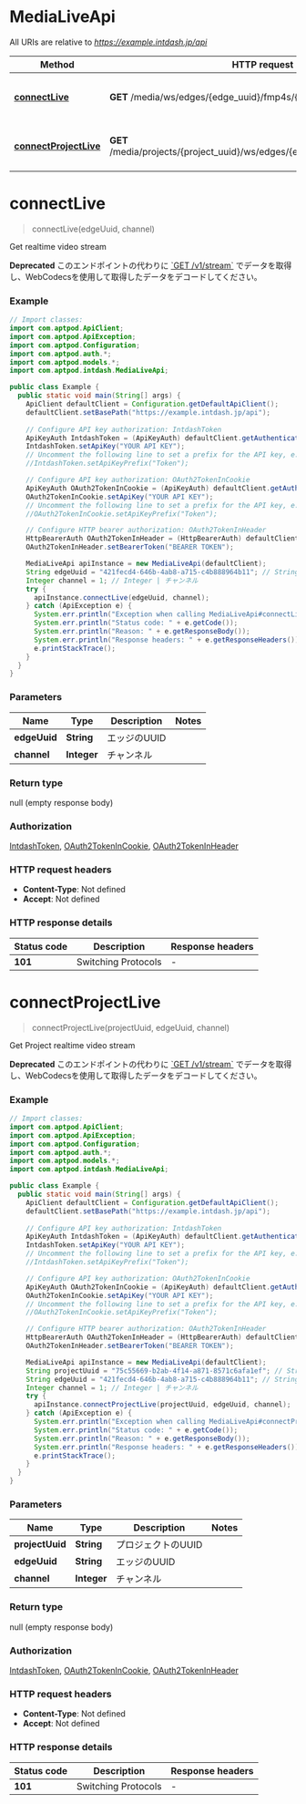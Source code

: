 # MediaLiveApi

All URIs are relative to *https://example.intdash.jp/api*

| Method | HTTP request | Description |
|------------- | ------------- | -------------|
| [**connectLive**](MediaLiveApi.md#connectLive) | **GET** /media/ws/edges/{edge_uuid}/fmp4s/{channel} | Get realtime video stream |
| [**connectProjectLive**](MediaLiveApi.md#connectProjectLive) | **GET** /media/projects/{project_uuid}/ws/edges/{edge_uuid}/fmp4s/{channel} | Get Project realtime video stream |


<a id="connectLive"></a>
# **connectLive**
> connectLive(edgeUuid, channel)

Get realtime video stream

**Deprecated** このエンドポイントの代わりに [&#x60;GET /v1/stream&#x60;](#operation/Stream) でデータを取得し、WebCodecsを使用して取得したデータをデコードしてください。

### Example
```java
// Import classes:
import com.aptpod.ApiClient;
import com.aptpod.ApiException;
import com.aptpod.Configuration;
import com.aptpod.auth.*;
import com.aptpod.models.*;
import com.aptpod.intdash.MediaLiveApi;

public class Example {
  public static void main(String[] args) {
    ApiClient defaultClient = Configuration.getDefaultApiClient();
    defaultClient.setBasePath("https://example.intdash.jp/api");
    
    // Configure API key authorization: IntdashToken
    ApiKeyAuth IntdashToken = (ApiKeyAuth) defaultClient.getAuthentication("IntdashToken");
    IntdashToken.setApiKey("YOUR API KEY");
    // Uncomment the following line to set a prefix for the API key, e.g. "Token" (defaults to null)
    //IntdashToken.setApiKeyPrefix("Token");

    // Configure API key authorization: OAuth2TokenInCookie
    ApiKeyAuth OAuth2TokenInCookie = (ApiKeyAuth) defaultClient.getAuthentication("OAuth2TokenInCookie");
    OAuth2TokenInCookie.setApiKey("YOUR API KEY");
    // Uncomment the following line to set a prefix for the API key, e.g. "Token" (defaults to null)
    //OAuth2TokenInCookie.setApiKeyPrefix("Token");

    // Configure HTTP bearer authorization: OAuth2TokenInHeader
    HttpBearerAuth OAuth2TokenInHeader = (HttpBearerAuth) defaultClient.getAuthentication("OAuth2TokenInHeader");
    OAuth2TokenInHeader.setBearerToken("BEARER TOKEN");

    MediaLiveApi apiInstance = new MediaLiveApi(defaultClient);
    String edgeUuid = "421fecd4-646b-4ab8-a715-c4b888964b11"; // String | エッジのUUID
    Integer channel = 1; // Integer | チャンネル
    try {
      apiInstance.connectLive(edgeUuid, channel);
    } catch (ApiException e) {
      System.err.println("Exception when calling MediaLiveApi#connectLive");
      System.err.println("Status code: " + e.getCode());
      System.err.println("Reason: " + e.getResponseBody());
      System.err.println("Response headers: " + e.getResponseHeaders());
      e.printStackTrace();
    }
  }
}
```

### Parameters

| Name | Type | Description  | Notes |
|------------- | ------------- | ------------- | -------------|
| **edgeUuid** | **String**| エッジのUUID | |
| **channel** | **Integer**| チャンネル | |

### Return type

null (empty response body)

### Authorization

[IntdashToken](../README.md#IntdashToken), [OAuth2TokenInCookie](../README.md#OAuth2TokenInCookie), [OAuth2TokenInHeader](../README.md#OAuth2TokenInHeader)

### HTTP request headers

 - **Content-Type**: Not defined
 - **Accept**: Not defined

### HTTP response details
| Status code | Description | Response headers |
|-------------|-------------|------------------|
| **101** | Switching Protocols |  -  |

<a id="connectProjectLive"></a>
# **connectProjectLive**
> connectProjectLive(projectUuid, edgeUuid, channel)

Get Project realtime video stream

**Deprecated** このエンドポイントの代わりに [&#x60;GET /v1/stream&#x60;](#operation/Stream) でデータを取得し、WebCodecsを使用して取得したデータをデコードしてください。

### Example
```java
// Import classes:
import com.aptpod.ApiClient;
import com.aptpod.ApiException;
import com.aptpod.Configuration;
import com.aptpod.auth.*;
import com.aptpod.models.*;
import com.aptpod.intdash.MediaLiveApi;

public class Example {
  public static void main(String[] args) {
    ApiClient defaultClient = Configuration.getDefaultApiClient();
    defaultClient.setBasePath("https://example.intdash.jp/api");
    
    // Configure API key authorization: IntdashToken
    ApiKeyAuth IntdashToken = (ApiKeyAuth) defaultClient.getAuthentication("IntdashToken");
    IntdashToken.setApiKey("YOUR API KEY");
    // Uncomment the following line to set a prefix for the API key, e.g. "Token" (defaults to null)
    //IntdashToken.setApiKeyPrefix("Token");

    // Configure API key authorization: OAuth2TokenInCookie
    ApiKeyAuth OAuth2TokenInCookie = (ApiKeyAuth) defaultClient.getAuthentication("OAuth2TokenInCookie");
    OAuth2TokenInCookie.setApiKey("YOUR API KEY");
    // Uncomment the following line to set a prefix for the API key, e.g. "Token" (defaults to null)
    //OAuth2TokenInCookie.setApiKeyPrefix("Token");

    // Configure HTTP bearer authorization: OAuth2TokenInHeader
    HttpBearerAuth OAuth2TokenInHeader = (HttpBearerAuth) defaultClient.getAuthentication("OAuth2TokenInHeader");
    OAuth2TokenInHeader.setBearerToken("BEARER TOKEN");

    MediaLiveApi apiInstance = new MediaLiveApi(defaultClient);
    String projectUuid = "75c55669-b2ab-4f14-a871-8571c6afa1ef"; // String | プロジェクトのUUID
    String edgeUuid = "421fecd4-646b-4ab8-a715-c4b888964b11"; // String | エッジのUUID
    Integer channel = 1; // Integer | チャンネル
    try {
      apiInstance.connectProjectLive(projectUuid, edgeUuid, channel);
    } catch (ApiException e) {
      System.err.println("Exception when calling MediaLiveApi#connectProjectLive");
      System.err.println("Status code: " + e.getCode());
      System.err.println("Reason: " + e.getResponseBody());
      System.err.println("Response headers: " + e.getResponseHeaders());
      e.printStackTrace();
    }
  }
}
```

### Parameters

| Name | Type | Description  | Notes |
|------------- | ------------- | ------------- | -------------|
| **projectUuid** | **String**| プロジェクトのUUID | |
| **edgeUuid** | **String**| エッジのUUID | |
| **channel** | **Integer**| チャンネル | |

### Return type

null (empty response body)

### Authorization

[IntdashToken](../README.md#IntdashToken), [OAuth2TokenInCookie](../README.md#OAuth2TokenInCookie), [OAuth2TokenInHeader](../README.md#OAuth2TokenInHeader)

### HTTP request headers

 - **Content-Type**: Not defined
 - **Accept**: Not defined

### HTTP response details
| Status code | Description | Response headers |
|-------------|-------------|------------------|
| **101** | Switching Protocols |  -  |

